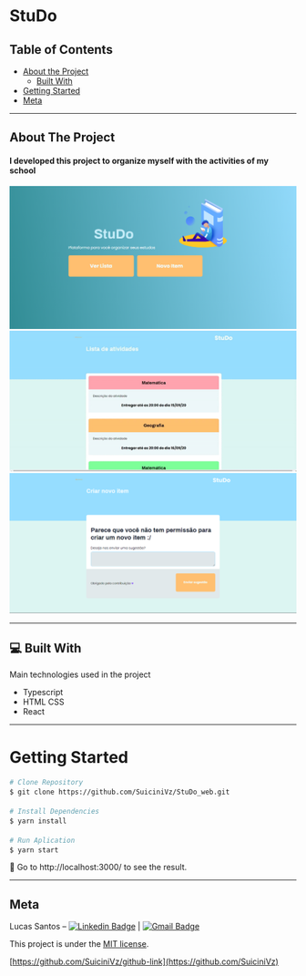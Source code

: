 # StuDo

## Table of Contents

* [About the Project](#about-the-project)
  * [Built With](#computer-built-with)
* [Getting Started](#getting-started)
* [Meta](#meta)

---

<!-- ABOUT THE PROJECT -->
## About The Project

#### I developed this project to organize myself with the activities of my school

<img src="./gitImg/Landing.png" width="800px">
<img src="./gitImg/listItems.gif" width="800px">
<img src="./gitImg/NewItem.png" width="800px"> 

---

## :computer: Built With

Main technologies used in the project

* Typescript  
* HTML CSS
* React    

---

<!-- GETTING STARTED -->
# Getting Started

```bash
# Clone Repository
$ git clone https://github.com/SuiciniVz/StuDo_web.git

# Install Dependencies
$ yarn install

# Run Aplication
$ yarn start
```
:eyes: Go to http://localhost:3000/ to see the result.

---

## Meta

Lucas Santos – [![Linkedin Badge](https://img.shields.io/badge/-LucasSantos-blue?style=flat-square&logo=Linkedin&logoColor=white&link=https://linkedin.com/in/lucas-santos-4519aa1b0/)](https://www.linkedin.com/in/lucas-santos-4519aa1b0/) 
| 
[![Gmail Badge](https://img.shields.io/badge/-lucasparaipaba113@gmail.com-c14438?style=flat-square&logo=Gmail&logoColor=white&link=mailto:lucasparaipaba113@gmail.com)](mailto:lucasparaipaba113@gmail.com)

This project is under the [MIT license](./LICENSE).

[https://github.com/SuiciniVz/github-link](https://github.com/SuiciniVz)

